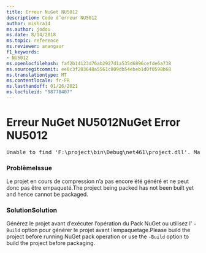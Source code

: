 ```yaml
---
title: Erreur NuGet NU5012
description: Code d’erreur NU5012
author: mishra14
ms.author: jodou
ms.date: 8/14/2018
ms.topic: reference
ms.reviewer: anangaur
f1_keywords:
- NU5012
ms.openlocfilehash: faf2b14123d76ab2927d1a535d6896cefde6a738
ms.sourcegitcommit: ee6c3f203648a5561c809db54ebeb1d0f0598b68
ms.translationtype: MT
ms.contentlocale: fr-FR
ms.lasthandoff: 01/26/2021
ms.locfileid: "98778407"
---
```

# <a name="nuget-error-nu5012"></a><span data-ttu-id="71aad-103">Erreur NuGet NU5012</span><span class="sxs-lookup"><span data-stu-id="71aad-103">NuGet Error NU5012</span></span>
<pre>Unable to find 'F:\project\bin\Debug\net461\project.dll'. Make sure the project has been built.</pre>

### <a name="issue"></a><span data-ttu-id="71aad-104">Problème</span><span class="sxs-lookup"><span data-stu-id="71aad-104">Issue</span></span>

<span data-ttu-id="71aad-105">Le projet en cours de compression n’a pas encore été généré et ne peut donc pas être empaqueté.</span><span class="sxs-lookup"><span data-stu-id="71aad-105">The project being packed has not been built yet and hence cannot be packaged.</span></span>


### <a name="solution"></a><span data-ttu-id="71aad-106">Solution</span><span class="sxs-lookup"><span data-stu-id="71aad-106">Solution</span></span>

<span data-ttu-id="71aad-107">Générez le projet avant d’exécuter l’opération du Pack NuGet ou utilisez l' `-Build` option pour générer le projet avant l’empaquetage.</span><span class="sxs-lookup"><span data-stu-id="71aad-107">Please build the project before running NuGet pack operation or use the `-Build` option to build the project before packaging.</span></span>

